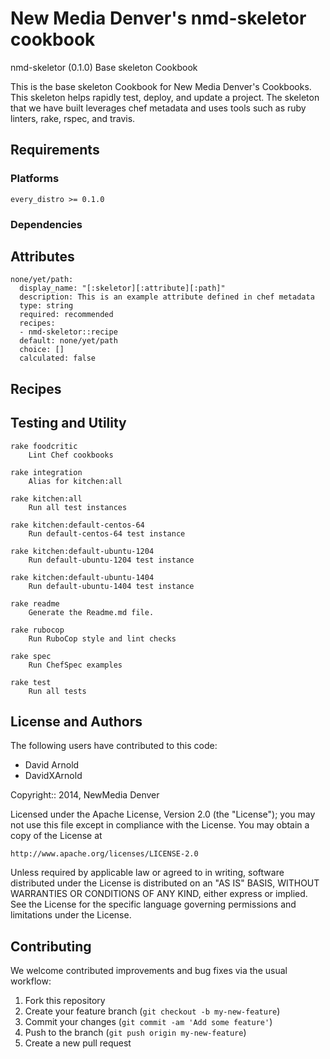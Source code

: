 
New Media Denver's nmd-skeletor cookbook
=============================

nmd-skeletor (0.1.0) Base skeleton Cookbook

This is the base skeleton Cookbook for New Media Denver's Cookbooks. This skeleton helps rapidly test, deploy, and update a project.  The skeleton that we have built leverages chef metadata and uses tools such as ruby linters, rake, rspec, and travis.

Requirements
------------

### Platforms

`every_distro >= 0.1.0`

### Dependencies


Attributes
----------

    none/yet/path: 
      display_name: "[:skeletor][:attribute][:path]"
      description: This is an example attribute defined in chef metadata
      type: string
      required: recommended
      recipes:
      - nmd-skeletor::recipe
      default: none/yet/path
      choice: []
      calculated: false
    

Recipes
-------

        

Testing and Utility
-------

    rake foodcritic
        Lint Chef cookbooks
    
    rake integration
        Alias for kitchen:all
    
    rake kitchen:all
        Run all test instances
    
    rake kitchen:default-centos-64
        Run default-centos-64 test instance
    
    rake kitchen:default-ubuntu-1204
        Run default-ubuntu-1204 test instance
    
    rake kitchen:default-ubuntu-1404
        Run default-ubuntu-1404 test instance
    
    rake readme
        Generate the Readme.md file.
    
    rake rubocop
        Run RuboCop style and lint checks
    
    rake spec
        Run ChefSpec examples
    
    rake test
        Run all tests
    
    

License and Authors
------------------

The following users have contributed to this code: 
*   David Arnold
*   DavidXArnold


Copyright:: 2014, NewMedia Denver

Licensed under the Apache License, Version 2.0 (the "License");
you may not use this file except in compliance with the License.
You may obtain a copy of the License at

    http://www.apache.org/licenses/LICENSE-2.0

Unless required by applicable law or agreed to in writing, software
distributed under the License is distributed on an "AS IS" BASIS,
WITHOUT WARRANTIES OR CONDITIONS OF ANY KIND, either express or implied.
See the License for the specific language governing permissions and
limitations under the License.

Contributing
------------

We welcome contributed improvements and bug fixes via the usual workflow:

1. Fork this repository
2. Create your feature branch (`git checkout -b my-new-feature`)
3. Commit your changes (`git commit -am 'Add some feature'`)
4. Push to the branch (`git push origin my-new-feature`)
5. Create a new pull request
